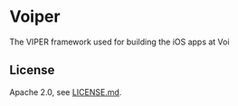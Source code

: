 # Voiper

The VIPER framework used for building the iOS apps at Voi

## License

Apache 2.0, see [LICENSE.md](LICENSE.md).